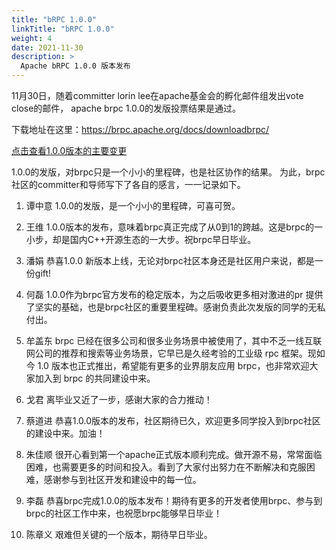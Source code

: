 ```yaml
---
title: "bRPC 1.0.0"
linkTitle: "bRPC 1.0.0"
weight: 4
date: 2021-11-30
description: >
  Apache bRPC 1.0.0 版本发布
---
```

11月30日，随着committer lorin lee在apache基金会的孵化邮件组发出vote close的邮件， apache brpc 1.0.0的发版投票结果是通过。

下载地址在这里：https://brpc.apache.org/docs/downloadbrpc/

[点击查看1.0.0版本的主要变更](../../../../../docs/blogs/releases/1.0.0/)

1.0.0的发版，对brpc只是一个小小的里程碑，也是社区协作的结果。
为此，brpc社区的committer和导师写下了各自的感言，一一记录如下。


1. 谭中意  1.0.0的发版，是一个小小的里程碑，可喜可贺。

2. 王维 1.0.0版本的发布，意味着brpc真正完成了从0到1的跨越。这是brpc的一小步，却是国内C++开源生态的一大步。祝brpc早日毕业。

3. 潘娟 恭喜1.0.0 新版本上线，无论对brpc社区本身还是社区用户来说，都是一份gift!

4. 何磊 1.0.0作为brpc官方发布的稳定版本，为之后吸收更多相对激进的pr 提供了坚实的基础，也是brpc社区的重要里程碑。感谢负责此次发版的同学的无私付出。

5. 牟盖东 brpc 已经在很多公司和很多业务场景中被使用了，其中不乏一线互联网公司的推荐和搜索等业务场景，它早已是久经考验的工业级 rpc 框架。现如今 1.0 版本也正式推出，希望能有更多的业界朋友应用 brpc，也非常欢迎大家加入到 brpc 的共同建设中来。

6. 戈君 离毕业又近了一步，感谢大家的合力推动！

7. 蔡道进 恭喜1.0.0版本的发布，社区期待已久，欢迎更多同学投入到brpc社区的建设中来。加油！

8. 朱佳顺 很开心看到第一个apache正式版本顺利完成。做开源不易，常常面临困难，也需要更多的时间和投入。看到了大家付出努力在不断解决和克服困难，感谢参与到社区开发和建设中的每一位。

9. 李磊 恭喜brpc完成1.0.0的版本发布！期待有更多的开发者使用brpc、参与到brpc的社区工作中来，也祝愿brpc能够早日毕业！

10. 陈章义 艰难但关键的一个版本，期待早日毕业。